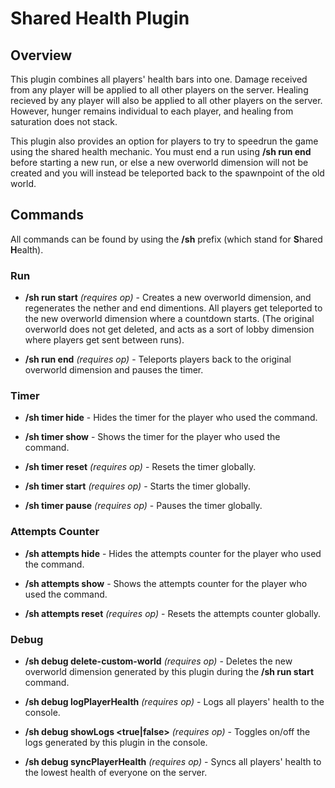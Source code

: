 # Shared Health Plugin

## Overview
This plugin combines all players' health bars into one. Damage received from any player will be applied to all other players on the server. Healing recieved by any player will also be applied to all other players on the server. 
However, hunger remains individual to each player, and healing from saturation does not stack.

This plugin also provides an option for players to try to speedrun the game using the shared health mechanic. You must end a run using **/sh run end** before starting a new run, or else a new overworld dimension will not be created
and you will instead be teleported back to the spawnpoint of the old world.

## Commands
All commands can be found by using the **/sh** prefix (which stand for **S**hared **H**ealth).

### Run
- **/sh run start** *(requires op)* - Creates a new overworld dimension, and regenerates the nether and end dimentions. All players get teleported to the new overworld dimension where a countdown starts. (The original overworld does not get
deleted, and acts as a sort of lobby dimension where players get sent between runs).

- **/sh run end** *(requires op)* - Teleports players back to the original overworld dimension and pauses the timer.

### Timer
- **/sh timer hide** - Hides the timer for the player who used the command.

- **/sh timer show** - Shows the timer for the player who used the command.

- **/sh timer reset** *(requires op)* - Resets the timer globally.

- **/sh timer start** *(requires op)* - Starts the timer globally.

- **/sh timer pause** *(requires op)* - Pauses the timer globally.

### Attempts Counter
- **/sh attempts hide** - Hides the attempts counter for the player who used the command.

- **/sh attempts show** - Shows the attempts counter for the player who used the command.

- **/sh attempts reset** *(requires op)* - Resets the attempts counter globally.

### Debug
- **/sh debug delete-custom-world** *(requires op)* - Deletes the new overworld dimension generated by this plugin during the **/sh run start** command.

- **/sh debug logPlayerHealth** *(requires op)* - Logs all players' health to the console.

- **/sh debug showLogs <true|false>** *(requires op)* - Toggles on/off the logs generated by this plugin in the console.

- **/sh debug syncPlayerHealth** *(requires op)* - Syncs all players' health to the lowest health of everyone on the server.
